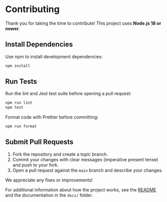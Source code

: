 # Contributing

Thank you for taking the time to contribute! This project uses **Node.js 18 or newer**.

## Install Dependencies

Use npm to install development dependencies:

```bash
npm install
```

## Run Tests

Run the lint and Jest test suite before opening a pull request:

```bash
npm run lint
npm test
```

Format code with Prettier before committing:

```bash
npm run format
```

## Submit Pull Requests

1. Fork the repository and create a topic branch.
2. Commit your changes with clear messages (imperative present tense) and push to your fork.
3. Open a pull request against the `main` branch and describe your changes.

We appreciate any fixes or improvements!

For additional information about how the project works, see the [README](README.md) and the documentation in the `docs/` folder.
